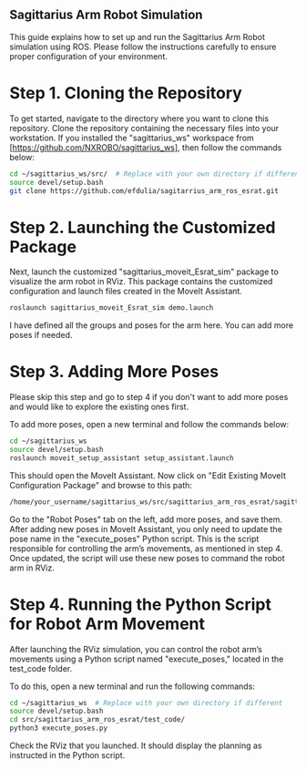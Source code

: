 ## Sagittarius Arm Robot Simulation

This guide explains how to set up and run the Sagittarius Arm Robot simulation using ROS. Please follow the instructions carefully to ensure proper configuration of your environment.

# Step 1. Cloning the Repository

To get started, navigate to the directory where you want to clone this repository. Clone the repository containing the necessary files into your workstation. If you installed the "sagittarius_ws" workspace from [https://github.com/NXROBO/sagittarius_ws], then follow the commands below:

```bash
cd ~/sagittarius_ws/src/  # Replace with your own directory if different
source devel/setup.bash
git clone https://github.com/efdulia/sagitarrius_arm_ros_esrat.git
```

# Step 2. Launching the Customized Package

Next, launch the customized "sagittarius_moveit_Esrat_sim" package to visualize the arm robot in RViz. This package contains the customized configuration and launch files created in the MoveIt Assistant. 

```bash
roslaunch sagittarius_moveit_Esrat_sim demo.launch
```

I have defined all the groups and poses for the arm here. You can add more poses if needed.

# Step 3. Adding More Poses

Please skip this step and go to step 4 if you don't want to add more poses and would like to explore the existing ones first.

To add more poses, open a new terminal and follow the commands below:

```bash
cd ~/sagittarius_ws    
source devel/setup.bash  
roslaunch moveit_setup_assistant setup_assistant.launch
```
This should open the MoveIt Assistant. Now click on "Edit Existing MoveIt Configuration Package" and browse to this path:
```bash
/home/your_username/sagittarius_ws/src/sagittarius_arm_ros_esrat/sagittarius_moveit_Esrat_sim
```
Go to the "Robot Poses" tab on the left, add more poses, and save them. After adding new poses in MoveIt Assistant, you only need to update the pose name in the "execute_poses" Python script. This is the script responsible for controlling the arm’s movements, as mentioned in step 4. Once updated, the script will use these new poses to command the robot arm in RViz.

# Step 4. Running the Python Script for Robot Arm Movement

After launching the RViz simulation, you can control the robot arm’s movements using a Python script named "execute_poses," located in the test_code folder.

To do this, open a new terminal and run the following commands:

```bash
cd ~/sagittarius_ws  # Replace with your own directory if different
source devel/setup.bash
cd src/sagittarius_arm_ros_esrat/test_code/
python3 execute_poses.py
```

Check the RViz that you launched. It should display the planning as instructed in the Python script.


